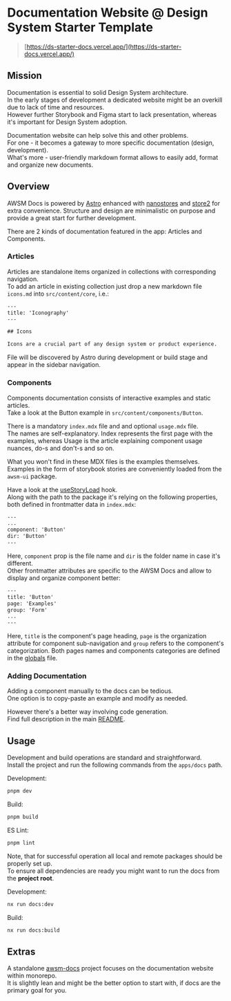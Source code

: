 # Documentation Website @ Design System Starter Template

> [https://ds-starter-docs.vercel.app/](https://ds-starter-docs.vercel.app/)


## Mission

Documentation is essential to solid Design System architecture.  
In the early stages of development a dedicated website might be an overkill due to lack of time and resources.  
However further Storybook and Figma start to lack presentation, whereas it's important for Design System adoption.

Documentation website can help solve this and other problems.  
For one - it becomes a gateway to more specific documentation (design, development).  
What's more - user-friendly markdown format allows to easily add, format and organize new documents.


## Overview

AWSM Docs is powered by [Astro](https://astro.build/) enhanced with [nanostores](https://github.com/nanostores/nanostores) and [store2](https://github.com/nbubna/store#readme) for extra convenience. Structure and design are minimalistic on purpose and provide a great start for further development.

There are 2 kinds of documentation featured in the app: Articles and Components.  

### Articles 

Articles are standalone items organized in collections with corresponding navigation.  
To add an article in existing collection just drop a new markdown file `icons.md` into `src/content/core`, i.e.:

```txt
---
title: 'Iconography'
---

## Icons

Icons are a crucial part of any design system or product experience.
```

File will be discovered by Astro during development or build stage and appear in the sidebar navigation.


### Components

Components documentation consists of interactive examples and static articles.  
Take a look at the Button example in `src/content/components/Button`.

There is a mandatory `index.mdx` file and and optional `usage.mdx` file.  
The names are self-explanatory. Index represents the first page with the examples, whereas Usage is the article explaining component usage nuances, do-s and don't-s and so on.

What you won't find in these MDX files is the examples themselves.  
Examples in the form of storybook stories are conveniently loaded from the `awsm-ui` package.  

Have a look at the [useStoryLoad](/apps/docs/src/shared/hooks/useStoryLoad.ts) hook.  
Along with the path to the package it's relying on the following properties, both defined in frontmatter data in `index.mdx`:
```txt
---
...
component: 'Button'
dir: 'Button'
---
```

Here, `component` prop is the file name and `dir` is the folder name in case it's different.  
Other frontmatter attributes are specific to the AWSM Docs and allow to display and organize component better:
```txt
---
title: 'Button'
page: 'Examples'
group: 'Form'
...
---
```

Here, `title` is the component's page heading, `page` is the organization attribute for component sub-navigation and `group` refers to the component's categorization. Both pages names and components categories are defined in the [globals](/apps/docs/src/shared/globals.ts) file.


### Adding Documentation

Adding a component manually to the docs can be tedious.  
One option is to copy-paste an example and modify as needed.  

However there's a better way involving code generation.  
Find full description in the main [README](/README.md).


## Usage

Development and build operations are standard and straightforward.  
Install the project and run the following commands from the `apps/docs` path.

Development:
```sh
pnpm dev
```

Build:
```sh
pnpm build
```

ES Lint:
```sh
pnpm lint
```

Note, that for successful operation all local and remote packages should be properly set up.  
To ensure all dependencies are ready you might want to run the docs from the **project root**.

Development:
```sh
nx run docs:dev
```

Build:
```sh
nx run docs:build
```


## Extras

A standalone [awsm-docs](https://github.com/XOP/awsm-docs) project focuses on the documentation website within monorepo.  
It is slightly lean and might be the better option to start with, if docs are the primary goal for you.

